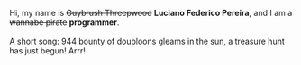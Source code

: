 Hi, my name is ~~Guybrush Threepwood~~ **Luciano Federico Pereira**, and I am a ~~wannabe pirate~~ **programmer**.<br><br>A short song: 944 bounty of doubloons gleams in the sun, a treasure hunt has just begun! Arrr!
